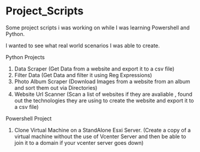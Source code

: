# Project_Scripts

Some project scripts i was working on while I was learning Powershell and Python.

I wanted to see what real world scenarios I was able to create.

Python Projects

1) Data Scraper (Get Data from a website and export it to a csv file)
2) Filter Data (Get Data and filter it using Reg Expressions)
3) Photo Album Scraper (Download Images from a website from an album and sort them out via Directories)
4) Website Url Scanner (Scan a list of websites if they are avaliable , found out the technologies they are using to create the website and export it to a csv file)


Powershell Project

1) Clone Virtual Machine on a StandAlone Esxi Server. (Create a copy of a virtual machine without the use of Vcenter Server and then be able to join it to a domain if your vcenter server goes down)